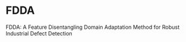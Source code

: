 # FDDA
FDDA: A Feature Disentangling Domain Adaptation Method for Robust Industrial Defect Detection
